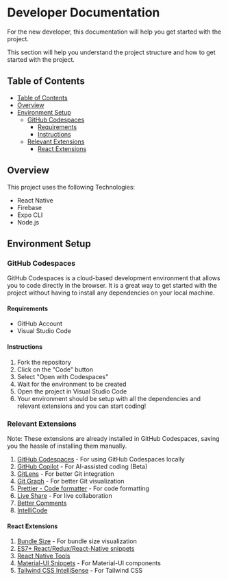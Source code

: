 <!-- omit from toc -->
# Developer Documentation

For the new developer, this documentation will help you get started with the project.

This section will help you understand the project structure and how to get started with the project.

## Table of Contents

- [Table of Contents](#table-of-contents)
- [Overview](#overview)
- [Environment Setup](#environment-setup)
  - [GitHub Codespaces](#github-codespaces)
    - [Requirements](#requirements)
    - [Instructions](#instructions)
  - [Relevant Extensions](#relevant-extensions)
    - [React Extensions](#react-extensions)

## Overview
This project uses the following Technologies:
- React Native
- Firebase
- Expo CLI
- Node.js

## Environment Setup

### GitHub Codespaces
GitHub Codespaces is a cloud-based development environment that allows you to code directly in the browser. It is a great way to get started with the project without having to install any dependencies on your local machine.

#### Requirements
- GitHub Account
- Visual Studio Code

#### Instructions
1. Fork the repository
2. Click on the "Code" button
3. Select "Open with Codespaces"
4. Wait for the environment to be created
5. Open the project in Visual Studio Code
6. Your environment should be setup with all the dependencies and relevant extensions and you can start coding!

### Relevant Extensions
Note: These extensions are already installed in GitHub Codespaces, saving you the hassle of installing them manually.

1. [GitHub Codespaces](https://marketplace.visualstudio.com/items?itemName=GitHub.codespaces) - For using GitHub Codespaces locally
2. [GitHub Copilot](https://marketplace.visualstudio.com/items?itemName=GitHub.copilot) - For AI-assisted coding (Beta)
3. [GitLens](https://marketplace.visualstudio.com/items?itemName=eamodio.gitlens) - For better Git integration
4. [Git Graph](https://marketplace.visualstudio.com/items?itemName=mhutchie.git-graph) - For better Git visualization
5. [Prettier - Code formatter](https://marketplace.visualstudio.com/items?itemName=esbenp.prettier-vscode) - For code formatting
6. [Live Share](https://marketplace.visualstudio.com/items?itemName=MS-vsliveshare.vsliveshare) - For live collaboration
7.  [Better Comments](https://marketplace.visualstudio.com/items?itemName=aaron-bond.better-comments)
8.  [IntelliCode](https://marketplace.visualstudio.com/items?itemName=VisualStudioExptTeam.vscodeintellicode)


#### React Extensions
1. [Bundle Size](https://marketplace.visualstudio.com/items?itemName=ambar.bundle-size) - For bundle size visualization
2. [ES7+ React/Redux/React-Native snippets](https://marketplace.visualstudio.com/items?itemName=dsznajder.es7-react-js-snippets)
3. [React Native Tools](https://marketplace.visualstudio.com/items?itemName=msjsdiag.vscode-react-native)
4. [Material-UI Snippets](https://marketplace.visualstudio.com/items?itemName=vscodeshift.material-ui-snippets) - For Material-UI components
5. [Tailwind CSS IntelliSense](https://marketplace.visualstudio.com/items?itemName=bradlc.vscode-tailwindcss) - For Tailwind CSS
